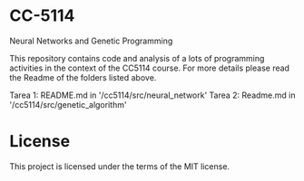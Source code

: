 # CC-5114
Neural Networks and Genetic Programming

This repository contains code and analysis of a lots of programming activities in the context
of the CC5114 course. For more details please read the Readme of the folders listed above.

Tarea 1: README.md in '/cc5114/src/neural_network'
Tarea 2: Readme.md in '/cc5114/src/genetic_algorithm'

# License

This project is licensed under the terms of the MIT license.

